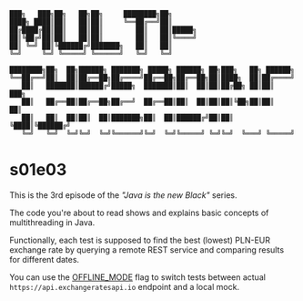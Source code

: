 ```
███╗   ███╗██╗   ██╗██╗     ████████╗██╗
████╗ ████║██║   ██║██║     ╚══██╔══╝██║
██╔████╔██║██║   ██║██║        ██║   ██║█████╗
██║╚██╔╝██║██║   ██║██║        ██║   ██║╚════╝
██║ ╚═╝ ██║╚██████╔╝███████╗   ██║   ██║
╚═╝     ╚═╝ ╚═════╝ ╚══════╝   ╚═╝   ╚═╝

████████╗██╗  ██╗██████╗ ███████╗ █████╗ ██████╗ ██╗███╗   ██╗ ██████╗
╚══██╔══╝██║  ██║██╔══██╗██╔════╝██╔══██╗██╔══██╗██║████╗  ██║██╔════╝
   ██║   ███████║██████╔╝█████╗  ███████║██║  ██║██║██╔██╗ ██║██║  ███╗
   ██║   ██╔══██║██╔══██╗██╔══╝  ██╔══██║██║  ██║██║██║╚██╗██║██║   ██║
   ██║   ██║  ██║██║  ██║███████╗██║  ██║██████╔╝██║██║ ╚████║╚██████╔╝
   ╚═╝   ╚═╝  ╚═╝╚═╝  ╚═╝╚══════╝╚═╝  ╚═╝╚═════╝ ╚═╝╚═╝  ╚═══╝ ╚═════╝
```

# s01e03

This is the 3rd episode of the *"Java is the new Black"* series.

The code you're about to read shows and explains basic concepts of multithreading in Java.

Functionally, each test is supposed to find the best (lowest)
PLN-EUR exchange rate by querying a remote REST service and comparing results for different dates.

You can use the [OFFLINE_MODE](src/test/java/io/github/javafaktura/s01/e03/RatesTestSupport.java#L27)
flag to switch tests between actual `https://api.exchangeratesapi.io` endpoint and a local mock.
